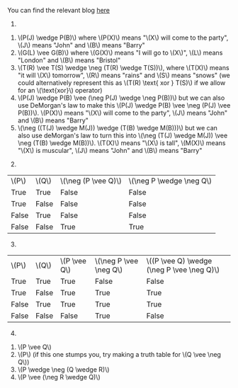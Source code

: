 You can find the relevant blog [here](/blog/2025-04-19/introduction-sentential-logic-2)

1)

1. \\(P(J) \wedge P(B)\\) where \\(P(X)\\) means "\\(X\\) will come to the party", \\(J\\) means "John" and \\(B\\) means "Barry"
2. \\(G(L) \vee G(B)\\) where \\(G(X)\\) means "I will go to \\(X\\)", \\(L\\) means "London" and \\(B\\) means "Bristol"
3. \\(T(R) \vee T(S) \wedge \neg (T(R) \wedge T(S))\\), where \\(T(X)\\) means "it will \\(X\\) tomorrow", \\(R\\) means "rains" and \\(S\\) means "snows" (we could alternatively represent this as \\(T(R) \text{ xor } T(S)\\) if we allow for an \\(\text{xor}\\) operator)
4. \\(P(J) \wedge P(B) \vee (\neg P(J) \wedge \neg P(B))\\) but we can also use DeMorgan's law to make this \\(P(J) \wedge P(B) \vee \neg (P(J) \vee P(B))\\). \\(P(X)\\) means "\\(X\\) will come to the party", \\(J\\) means "John" and \\(B\\) means "Barry" 
5. \\(\neg ((T(J) \wedge M(J)) \wedge (T(B) \wedge M(B)))\\) but we can also use deMorgan's law to turn this into \\(\neg (T(J) \wedge M(J)) \vee \neg (T(B) \wedge M(B))\\). \\(T(X)\\) means "\\(X\\) is tall", \\(M(X)\\) means "\\(X\\) is muscular", \\(J\\) means "John" and \\(B\\) means "Barry"

2)


<table>
    <tr>
        <td>\(P\)</td>
        <td>\(Q\)</td>
        <td>\(\neg (P \vee Q)\)</td>
        <td>\(\neg P \wedge \neg Q\)</td>
    </tr>
    <tr>
        <td>True</td>
        <td>True</td>
        <td>False</td>
        <td>False</td>
    </tr>
    <tr>
        <td>True</td>
        <td>False</td>
        <td>False</td>
        <td>False</td>
    </tr>
    <tr>
        <td>False</td>
        <td>True</td>
        <td>False</td>
        <td>False</td>
    </tr>
    <tr>
        <td>False</td>
        <td>False</td>
        <td>True</td>
        <td>True</td>
    </tr>
</table>

3)


<table>
    <tr>
        <td>\(P\)</td>
        <td>\(Q\)</td>
        <td>\(P \vee Q\)</td>
        <td>\(\neg P \vee \neg Q\)</td>
        <td>\((P \vee Q) \wedge (\neg P \vee \neg Q)\)</td>
    </tr>
    <tr>
        <td>True</td>
        <td>True</td>
        <td>True</td>
        <td>False</td>
        <td>False</td>
    </tr>
    <tr>
        <td>True</td>
        <td>False</td>
        <td>True</td>
        <td>True</td>
        <td>True</td>
    </tr>
    <tr>
        <td>False</td>
        <td>True</td>
        <td>True</td>
        <td>True</td>
        <td>True</td>
    </tr>
    <tr>
        <td>False</td>
        <td>False</td>
        <td>False</td>
        <td>True</td>
        <td>False</td>
    </tr>
</table>

4)

1. \\(P \vee Q\\)
2. \\(P\\) (if this one stumps you, try making a truth table for \\(Q \vee \neg Q\\))
3. \\(P \wedge \neg (Q \wedge R)\\)
4. \\(P \vee (\neg R \wedge Q)\\)
